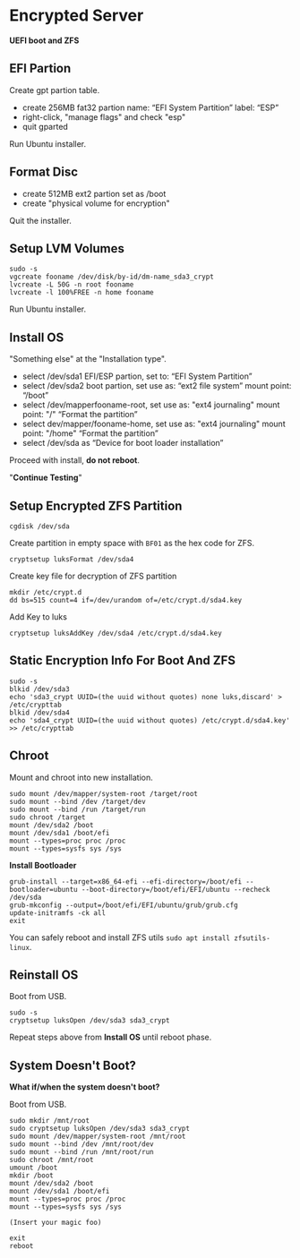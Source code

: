# Encrypted Server
**UEFI boot and ZFS**

## EFI Partion

Create gpt partion table.

- create 256MB fat32 partion name: “EFI System Partition” label: “ESP”
- right-click, "manage flags" and check "esp"
- quit gparted

Run Ubuntu installer.

## Format Disc

- create 512MB ext2 partion set as /boot
- create "physical volume for encryption"

Quit the installer.

## Setup LVM Volumes

```
sudo -s
vgcreate fooname /dev/disk/by-id/dm-name_sda3_crypt
lvcreate -L 50G -n root fooname
lvcreate -l 100%FREE -n home fooname
```

Run Ubuntu installer.

## Install OS

"Something else" at the "Installation type".

- select /dev/sda1 EFI/ESP partion, set to: “EFI System Partition”
- select /dev/sda2 boot partion, set use as: “ext2 file system” mount point: “/boot”
- select /dev/mapperfooname-root, set use as: "ext4 journaling" mount point: "/" “Format the partition”
- select dev/mapper/fooname-home, set use as: "ext4 journaling" mount point: "/home" “Format the partition”
- select /dev/sda as “Device for boot loader installation”

Proceed with install, **do not reboot**.

"**Continue Testing**"

## Setup Encrypted ZFS Partition

`cgdisk /dev/sda`

Create partition in empty space with `BF01` as the hex code for ZFS. 

`cryptsetup luksFormat /dev/sda4`

Create key file for decryption of ZFS partition

```
mkdir /etc/crypt.d 
dd bs=515 count=4 if=/dev/urandom of=/etc/crypt.d/sda4.key
```

Add Key to luks

`cryptsetup luksAddKey /dev/sda4 /etc/crypt.d/sda4.key`

## Static Encryption Info For Boot And ZFS

```
sudo -s
blkid /dev/sda3
echo 'sda3_crypt UUID=(the uuid without quotes) none luks,discard' > /etc/crypttab
blkid /dev/sda4 
echo 'sda4_crypt UUID=(the uuid without quotes) /etc/crypt.d/sda4.key' >> /etc/crypttab
```

## Chroot 

Mount and chroot into new installation.

```
sudo mount /dev/mapper/system-root /target/root
sudo mount --bind /dev /target/dev
sudo mount --bind /run /target/run
sudo chroot /target
mount /dev/sda2 /boot
mount /dev/sda1 /boot/efi
mount --types=proc proc /proc
mount --types=sysfs sys /sys
```

**Install Bootloader**
 
```
grub-install --target=x86_64-efi --efi-directory=/boot/efi --bootloader=ubuntu --boot-directory=/boot/efi/EFI/ubuntu --recheck /dev/sda
grub-mkconfig --output=/boot/efi/EFI/ubuntu/grub/grub.cfg
update-initramfs -ck all
exit
```

You can safely reboot and install ZFS utils `sudo apt install zfsutils-linux`.

## Reinstall OS

Boot from USB.

```
sudo -s
cryptsetup luksOpen /dev/sda3 sda3_crypt
```

Repeat steps above from **Install OS** until reboot phase.

## System Doesn't Boot?

**What if/when the system doesn't boot?**

Boot from USB.

```
sudo mkdir /mnt/root
sudo cryptsetup luksOpen /dev/sda3 sda3_crypt
sudo mount /dev/mapper/system-root /mnt/root
sudo mount --bind /dev /mnt/root/dev
sudo mount --bind /run /mnt/root/run
sudo chroot /mnt/root
umount /boot
mkdir /boot
mount /dev/sda2 /boot
mount /dev/sda1 /boot/efi
mount --types=proc proc /proc
mount --types=sysfs sys /sys

(Insert your magic foo)

exit
reboot
```
